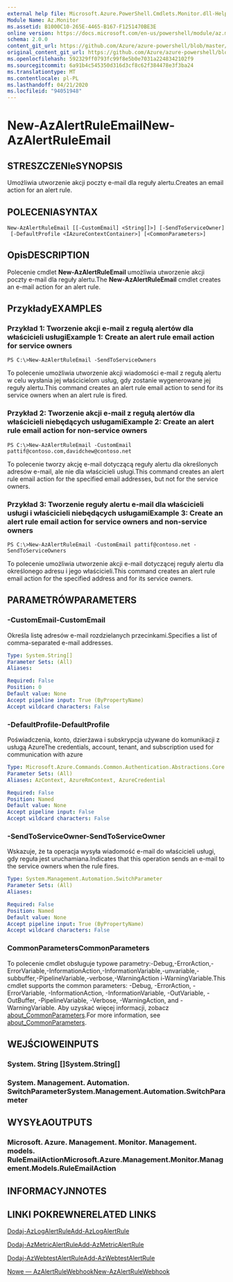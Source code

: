 ```yaml
---
external help file: Microsoft.Azure.PowerShell.Cmdlets.Monitor.dll-Help.xml
Module Name: Az.Monitor
ms.assetid: B1000C10-265E-4465-B167-F1251470BE3E
online version: https://docs.microsoft.com/en-us/powershell/module/az.monitor/new-azalertruleemail
schema: 2.0.0
content_git_url: https://github.com/Azure/azure-powershell/blob/master/src/Monitor/Monitor/help/New-AzAlertRuleEmail.md
original_content_git_url: https://github.com/Azure/azure-powershell/blob/master/src/Monitor/Monitor/help/New-AzAlertRuleEmail.md
ms.openlocfilehash: 592329ff0793fc99f8e5b0e7031a2248342102f9
ms.sourcegitcommit: 6a91b4c545350d316d3cf8c62f384478e3f3ba24
ms.translationtype: MT
ms.contentlocale: pl-PL
ms.lasthandoff: 04/21/2020
ms.locfileid: "94051948"
---
```

# <span data-ttu-id="d5ffc-101">New-AzAlertRuleEmail</span><span class="sxs-lookup"><span data-stu-id="d5ffc-101">New-AzAlertRuleEmail</span></span>

## <span data-ttu-id="d5ffc-102">STRESZCZENIe</span><span class="sxs-lookup"><span data-stu-id="d5ffc-102">SYNOPSIS</span></span>
<span data-ttu-id="d5ffc-103">Umożliwia utworzenie akcji poczty e-mail dla reguły alertu.</span><span class="sxs-lookup"><span data-stu-id="d5ffc-103">Creates an email action for an alert rule.</span></span>

## <span data-ttu-id="d5ffc-104">POLECENIA</span><span class="sxs-lookup"><span data-stu-id="d5ffc-104">SYNTAX</span></span>

```
New-AzAlertRuleEmail [[-CustomEmail] <String[]>] [-SendToServiceOwner]
 [-DefaultProfile <IAzureContextContainer>] [<CommonParameters>]
```

## <span data-ttu-id="d5ffc-105">Opis</span><span class="sxs-lookup"><span data-stu-id="d5ffc-105">DESCRIPTION</span></span>
<span data-ttu-id="d5ffc-106">Polecenie cmdlet **New-AzAlertRuleEmail** umożliwia utworzenie akcji poczty e-mail dla reguły alertu.</span><span class="sxs-lookup"><span data-stu-id="d5ffc-106">The **New-AzAlertRuleEmail** cmdlet creates an e-mail action for an alert rule.</span></span>

## <span data-ttu-id="d5ffc-107">Przykłady</span><span class="sxs-lookup"><span data-stu-id="d5ffc-107">EXAMPLES</span></span>

### <span data-ttu-id="d5ffc-108">Przykład 1: Tworzenie akcji e-mail z regułą alertów dla właścicieli usługi</span><span class="sxs-lookup"><span data-stu-id="d5ffc-108">Example 1: Create an alert rule email action for service owners</span></span>
```
PS C:\>New-AzAlertRuleEmail -SendToServiceOwners
```

<span data-ttu-id="d5ffc-109">To polecenie umożliwia utworzenie akcji wiadomości e-mail z regułą alertu w celu wysłania jej właścicielom usług, gdy zostanie wygenerowane jej reguły alertu.</span><span class="sxs-lookup"><span data-stu-id="d5ffc-109">This command creates an alert rule email action to send for its service owners when an alert rule is fired.</span></span>

### <span data-ttu-id="d5ffc-110">Przykład 2: Tworzenie akcji e-mail z regułą alertów dla właścicieli niebędących usługami</span><span class="sxs-lookup"><span data-stu-id="d5ffc-110">Example 2: Create an alert rule email action for non-service owners</span></span>
```
PS C:\>New-AzAlertRuleEmail -CustomEmail pattif@contoso.com,davidchew@contoso.net
```

<span data-ttu-id="d5ffc-111">To polecenie tworzy akcję e-mail dotyczącą reguły alertu dla określonych adresów e-mail, ale nie dla właścicieli usługi.</span><span class="sxs-lookup"><span data-stu-id="d5ffc-111">This command creates an alert rule email action for the specified email addresses, but not for the service owners.</span></span>

### <span data-ttu-id="d5ffc-112">Przykład 3: Tworzenie reguły alertu e-mail dla właścicieli usługi i właścicieli niebędących usługami</span><span class="sxs-lookup"><span data-stu-id="d5ffc-112">Example 3: Create an alert rule email action for service owners and non-service owners</span></span>
```
PS C:\>New-AzAlertRuleEmail -CustomEmail pattif@contoso.net -SendToServiceOwners
```

<span data-ttu-id="d5ffc-113">To polecenie umożliwia utworzenie akcji e-mail dotyczącej reguły alertu dla określonego adresu i jego właścicieli.</span><span class="sxs-lookup"><span data-stu-id="d5ffc-113">This command creates an alert rule email action for the specified address and for its service owners.</span></span>

## <span data-ttu-id="d5ffc-114">PARAMETRÓW</span><span class="sxs-lookup"><span data-stu-id="d5ffc-114">PARAMETERS</span></span>

### <span data-ttu-id="d5ffc-115">-CustomEmail</span><span class="sxs-lookup"><span data-stu-id="d5ffc-115">-CustomEmail</span></span>
<span data-ttu-id="d5ffc-116">Określa listę adresów e-mail rozdzielanych przecinkami.</span><span class="sxs-lookup"><span data-stu-id="d5ffc-116">Specifies a list of comma-separated e-mail addresses.</span></span>

```yaml
Type: System.String[]
Parameter Sets: (All)
Aliases:

Required: False
Position: 0
Default value: None
Accept pipeline input: True (ByPropertyName)
Accept wildcard characters: False
```

### <span data-ttu-id="d5ffc-117">-DefaultProfile</span><span class="sxs-lookup"><span data-stu-id="d5ffc-117">-DefaultProfile</span></span>
<span data-ttu-id="d5ffc-118">Poświadczenia, konto, dzierżawa i subskrypcja używane do komunikacji z usługą Azure</span><span class="sxs-lookup"><span data-stu-id="d5ffc-118">The credentials, account, tenant, and subscription used for communication with azure</span></span>

```yaml
Type: Microsoft.Azure.Commands.Common.Authentication.Abstractions.Core.IAzureContextContainer
Parameter Sets: (All)
Aliases: AzContext, AzureRmContext, AzureCredential

Required: False
Position: Named
Default value: None
Accept pipeline input: False
Accept wildcard characters: False
```

### <span data-ttu-id="d5ffc-119">-SendToServiceOwner</span><span class="sxs-lookup"><span data-stu-id="d5ffc-119">-SendToServiceOwner</span></span>
<span data-ttu-id="d5ffc-120">Wskazuje, że ta operacja wysyła wiadomość e-mail do właścicieli usługi, gdy reguła jest uruchamiana.</span><span class="sxs-lookup"><span data-stu-id="d5ffc-120">Indicates that this operation sends an e-mail to the service owners when the rule fires.</span></span>

```yaml
Type: System.Management.Automation.SwitchParameter
Parameter Sets: (All)
Aliases:

Required: False
Position: Named
Default value: None
Accept pipeline input: True (ByPropertyName)
Accept wildcard characters: False
```

### <span data-ttu-id="d5ffc-121">CommonParameters</span><span class="sxs-lookup"><span data-stu-id="d5ffc-121">CommonParameters</span></span>
<span data-ttu-id="d5ffc-122">To polecenie cmdlet obsługuje typowe parametry:-Debug,-ErrorAction,-ErrorVariable,-InformationAction,-InformationVariable,-unvariable,-subbuffer,-PipelineVariable,-verbose,-WarningAction i-WarningVariable.</span><span class="sxs-lookup"><span data-stu-id="d5ffc-122">This cmdlet supports the common parameters: -Debug, -ErrorAction, -ErrorVariable, -InformationAction, -InformationVariable, -OutVariable, -OutBuffer, -PipelineVariable, -Verbose, -WarningAction, and -WarningVariable.</span></span> <span data-ttu-id="d5ffc-123">Aby uzyskać więcej informacji, zobacz [about_CommonParameters](http://go.microsoft.com/fwlink/?LinkID=113216).</span><span class="sxs-lookup"><span data-stu-id="d5ffc-123">For more information, see [about_CommonParameters](http://go.microsoft.com/fwlink/?LinkID=113216).</span></span>

## <span data-ttu-id="d5ffc-124">WEJŚCIOWE</span><span class="sxs-lookup"><span data-stu-id="d5ffc-124">INPUTS</span></span>

### <span data-ttu-id="d5ffc-125">System. String []</span><span class="sxs-lookup"><span data-stu-id="d5ffc-125">System.String[]</span></span>

### <span data-ttu-id="d5ffc-126">System. Management. Automation. SwitchParameter</span><span class="sxs-lookup"><span data-stu-id="d5ffc-126">System.Management.Automation.SwitchParameter</span></span>

## <span data-ttu-id="d5ffc-127">WYSYŁA</span><span class="sxs-lookup"><span data-stu-id="d5ffc-127">OUTPUTS</span></span>

### <span data-ttu-id="d5ffc-128">Microsoft. Azure. Management. Monitor. Management. models. RuleEmailAction</span><span class="sxs-lookup"><span data-stu-id="d5ffc-128">Microsoft.Azure.Management.Monitor.Management.Models.RuleEmailAction</span></span>

## <span data-ttu-id="d5ffc-129">INFORMACYJN</span><span class="sxs-lookup"><span data-stu-id="d5ffc-129">NOTES</span></span>

## <span data-ttu-id="d5ffc-130">LINKI POKREWNE</span><span class="sxs-lookup"><span data-stu-id="d5ffc-130">RELATED LINKS</span></span>

[<span data-ttu-id="d5ffc-131">Dodaj-AzLogAlertRule</span><span class="sxs-lookup"><span data-stu-id="d5ffc-131">Add-AzLogAlertRule</span></span>](./Add-AzLogAlertRule.md)

[<span data-ttu-id="d5ffc-132">Dodaj-AzMetricAlertRule</span><span class="sxs-lookup"><span data-stu-id="d5ffc-132">Add-AzMetricAlertRule</span></span>](./Add-AzMetricAlertRule.md)

[<span data-ttu-id="d5ffc-133">Dodaj-AzWebtestAlertRule</span><span class="sxs-lookup"><span data-stu-id="d5ffc-133">Add-AzWebtestAlertRule</span></span>](./Add-AzWebtestAlertRule.md)

[<span data-ttu-id="d5ffc-134">Nowe — AzAlertRuleWebhook</span><span class="sxs-lookup"><span data-stu-id="d5ffc-134">New-AzAlertRuleWebhook</span></span>](./New-AzAlertRuleWebhook.md)


